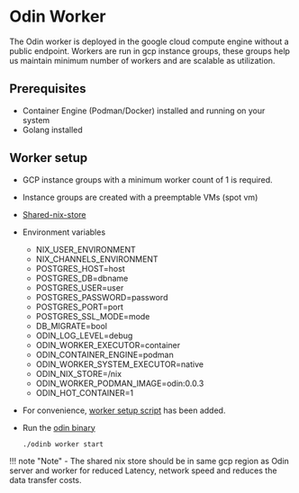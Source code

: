 # Odin Worker
The Odin worker is deployed in the google cloud compute engine without a public endpoint. Workers are run in gcp instance groups, these groups help us maintain minimum number of workers and are scalable as utilization.
## Prerequisites
- Container Engine (Podman/Docker) installed and running on your system
- Golang installed

## Worker setup
- GCP instance groups with a minimum worker count of 1 is required.

- Instance groups are created with a preemptable VMs (spot vm)
- [Shared-nix-store](./shared_nix_store.md)
- Environment variables
    * NIX_USER_ENVIRONMENT
    * NIX_CHANNELS_ENVIRONMENT
    * POSTGRES_HOST=host
    * POSTGRES_DB=dbname
    * POSTGRES_USER=user
    * POSTGRES_PASSWORD=password
    * POSTGRES_PORT=port
    * POSTGRES_SSL_MODE=mode
    * DB_MIGRATE=bool 
    * ODIN_LOG_LEVEL=debug
    * ODIN_WORKER_EXECUTOR=container
    * ODIN_CONTAINER_ENGINE=podman
    * ODIN_WORKER_SYSTEM_EXECUTOR=native
    * ODIN_NIX_STORE=/nix
    * ODIN_WORKER_PODMAN_IMAGE=odin:0.0.3
    * ODIN_HOT_CONTAINER=1
- For convenience, [worker setup script](https://valnix-stage-bucket.s3.amazonaws.com/stagedeploy.sh) has been added.
- Run the [odin binary](https://valnix-stage-bucket.s3.amazonaws.com/odinb)
  ```
  ./odinb worker start
  ```

!!! note "Note"
    - The shared nix store should be in same gcp region as Odin server and worker for reduced Latency, network speed and reduces
      the data transfer costs.
